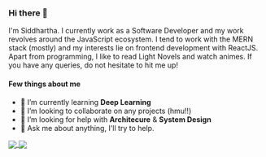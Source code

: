 ### Hi there 👋

I'm Siddhartha. I currently work as a Software Developer and my work revolves around the JavaScript ecosystem. I tend to work with the MERN stack (mostly) and my interests lie on frontend development with ReactJS. Apart from programming, I like to read Light Novels and watch animes. If you have any queries, do not hesitate to hit me up!


#### Few things about me
- 🌱 I’m currently learning **Deep Learning**
- 👯 I’m looking to collaborate on any projects (hmu!!)
- 🤔 I’m looking for help with **Architecure** & **System Design**
- 💬 Ask me about anything, I'll try to help.

<a href="https://github.com/SiddharthaSauravGogoi/SiddharthaSauravGogoi">
  <img align="center" src="https://github-readme-stats.vercel.app/api?username=SiddharthaSauravGogoi&show_icons=true&hide=prs,contribs" />
</a>

<a href="https://github.com/SiddharthaSauravGogoi/SiddharthaSauravGogoi">
  <img align="center" src="https://github-readme-stats.vercel.app/api/top-langs/?username=SiddharthaSauravGogoi&layout=compact" />
</a>

